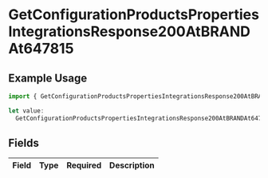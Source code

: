 # GetConfigurationProductsPropertiesIntegrationsResponse200AtBRANDAt647815

## Example Usage

```typescript
import { GetConfigurationProductsPropertiesIntegrationsResponse200AtBRANDAt647815 } from "@vercel/sdk/models/getconfigurationproductsop.js";

let value:
  GetConfigurationProductsPropertiesIntegrationsResponse200AtBRANDAt647815 = {};
```

## Fields

| Field       | Type        | Required    | Description |
| ----------- | ----------- | ----------- | ----------- |